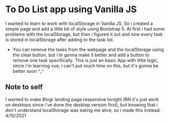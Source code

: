 # To Do List app using Vanilla JS
I wanted to learn to work with localStorage in Vanilla JS, So i created a simple page and add a little bit of style using Bootstrap 5.
At first i had some problems with the localStorage, but then i figured it out and now every task is stored in localStorage after adding to the task list.
* You can remove the tasks from the webpage and the localStorage using the clear button, but i'm gonna make it better and add a button to remove one task specifically.
This is just an basic App with little logic, since i'm learning vue, i can't put much time on this, but it's gonna be better soon ^_^

## Note to self
I wanted to make Blogr landing page responsive tonight (RN it's just work on desktops since i've done the desktop version first), but knowing that i don't understand localStorage was eating me alive, so i made this instead.
4/10/2021